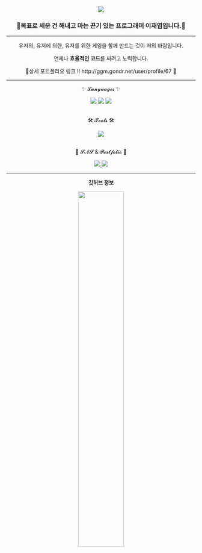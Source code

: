 <div align=center>
	<img src="https://capsule-render.vercel.app/api?type=waving&color=auto&height=150&section=header&text=Jaeby%20Time!&fontSize=55" />	
</div>
<div align=center>
<h3 align="center"><b>🦝목표로 세운 건 해내고 마는 끈기 있는 프로그래머 이재엽입니다.🦝</b></h3>
<hr>
<p>유저의, 유저에 의한, 유저를 위한 게임을 함께 만드는 것이 저의 바람입니다.</p>
<p>언제나 <b>효율적인 코드</b>를 짜려고 노력합니다.</p>
<p>🎀상세 포트폴리오 링크 !! http://ggm.gondr.net/user/profile/67 🎀</p>
<hr>
	<p>✨ 𝓛𝓪𝓷𝓰𝓾𝓪𝓰𝓮𝓼 ✨</p>
	<img src="https://img.shields.io/badge/c-%2300599C.svg?style=for-the-badge&logo=c&logoColor=white" />
	<img src="https://img.shields.io/badge/c++-%2300599C.svg?style=for-the-badge&logo=c%2B%2B&logoColor=white" />
	<img src="https://img.shields.io/badge/c%23-%23239120.svg?style=for-the-badge&logo=c-sharp&logoColor=white" />
</div>
<br>
<div align=center>
	<p>🛠 𝓣𝓸𝓸𝓵𝓼 🛠</p>
</div>
<div align=center>
	<img src="https://img.shields.io/badge/GitHub-181717?style=flat&logo=GitHub&logoColor=white" />
</div>
<br>
<div align=center>
	<p>🎨 𝓢𝓝𝓢 & 𝓟𝓸𝓻𝓽𝓯𝓸𝓵𝓲𝓸 🎨</p>
</div>
<div align=center>
	<a href="mailto:myidmm64@gmail.com">
		<img src="https://img.shields.io/badge/Mail-30B980?style=flat&logo=Gmail&logoColor=white" />
	</a>
	<a href="https://www.notion.so/a95918cccede4888bc5e47d25a716196?pvs=4">
		<img src="https://img.shields.io/badge/Notion-000000?style=flat&logo=Notion&logoColor=white" />
	</a>
	<br>
</div>
<hr>
<div align=center>
<p><b>깃허브 정보</b></p>
<a href="https://github.com/anuraghazra/github-readme-stats">
  <img width="49.2%" src="https://github-readme-stats-sigma-five.vercel.app/api?username=myidmm64&amp;show_icons=true&amp;theme=material-palenight&amp;hide_border=true&amp;bg_color=fdf5dd&amp;icon_color=918FE0&amp;text_color=918FE0&amp;title_color=918FE0&amp;count_private=true">
</a>
